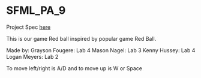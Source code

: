 # SFML_PA_9
Project Spec [here](https://eecs.wsu.edu/~aofallon/cpts122/progassignments/PA9.pdf)


This is our game Red ball inspired by popular game Red Ball.

Made by:
Grayson Fougere: Lab 4
Mason Nagel: Lab 3
Kenny Hussey: Lab 4
Logan Meyers: Lab 2


To move left/right is A/D and to move up is W or Space